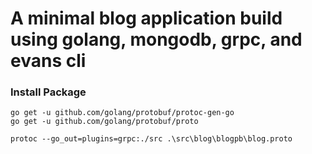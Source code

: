 # A minimal blog application build using golang, mongodb, grpc, and evans cli

### Install Package

```
go get -u github.com/golang/protobuf/protoc-gen-go
go get -u github.com/golang/protobuf/proto
```

```protobuf
protoc --go_out=plugins=grpc:./src .\src\blog\blogpb\blog.proto
```
